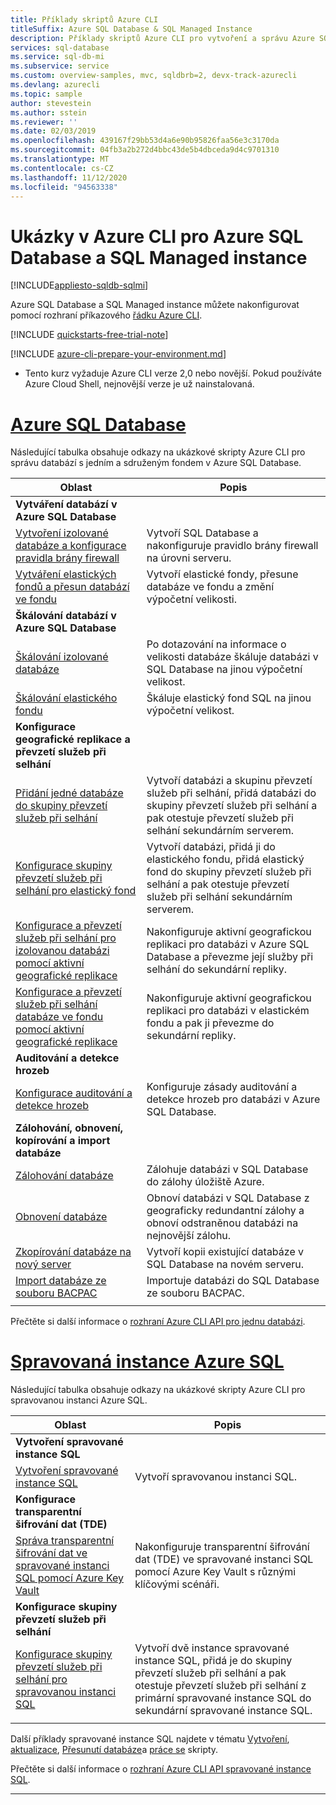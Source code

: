 ```yaml
---
title: Příklady skriptů Azure CLI
titleSuffix: Azure SQL Database & SQL Managed Instance
description: Příklady skriptů Azure CLI pro vytvoření a správu Azure SQL Database a spravované instance Azure SQL
services: sql-database
ms.service: sql-db-mi
ms.subservice: service
ms.custom: overview-samples, mvc, sqldbrb=2, devx-track-azurecli
ms.devlang: azurecli
ms.topic: sample
author: stevestein
ms.author: sstein
ms.reviewer: ''
ms.date: 02/03/2019
ms.openlocfilehash: 439167f29bb53d4a6e90b95826faa56e3c3170da
ms.sourcegitcommit: 04fb3a2b272d4bbc43de5b4dbceda9d4c9701310
ms.translationtype: MT
ms.contentlocale: cs-CZ
ms.lasthandoff: 11/12/2020
ms.locfileid: "94563338"
---
```

# <a name="azure-cli-samples-for-azure-sql-database-and-sql-managed-instance"></a>Ukázky v Azure CLI pro Azure SQL Database a SQL Managed instance 
 
[!INCLUDE[appliesto-sqldb-sqlmi](../includes/appliesto-sqldb-sqlmi.md)]

Azure SQL Database a SQL Managed instance můžete nakonfigurovat pomocí rozhraní příkazového <a href="/cli/azure">řádku Azure CLI</a>.

[!INCLUDE [quickstarts-free-trial-note](../../../includes/quickstarts-free-trial-note.md)]

[!INCLUDE [azure-cli-prepare-your-environment.md](../../../includes/azure-cli-prepare-your-environment.md)]

 - Tento kurz vyžaduje Azure CLI verze 2,0 nebo novější. Pokud používáte Azure Cloud Shell, nejnovější verze je už nainstalovaná.

# <a name="azure-sql-database"></a>[Azure SQL Database](#tab/single-database)

Následující tabulka obsahuje odkazy na ukázkové skripty Azure CLI pro správu databází s jedním a sdruženým fondem v Azure SQL Database. 

|Oblast|Popis|
|---|---|
|**Vytváření databází v Azure SQL Database**||
| [Vytvoření izolované databáze a konfigurace pravidla brány firewall](scripts/create-and-configure-database-cli.md) | Vytvoří SQL Database a nakonfiguruje pravidlo brány firewall na úrovni serveru. |
| [Vytváření elastických fondů a přesun databází ve fondu](scripts/move-database-between-elastic-pools-cli.md) | Vytvoří elastické fondy, přesune databáze ve fondu a změní výpočetní velikosti. |
|**Škálování databází v Azure SQL Database**||
| [Škálování izolované databáze](scripts/monitor-and-scale-database-cli.md) | Po dotazování na informace o velikosti databáze škáluje databázi v SQL Database na jinou výpočetní velikost. |
| [Škálování elastického fondu](scripts/scale-pool-cli.md) | Škáluje elastický fond SQL na jinou výpočetní velikost. |
|**Konfigurace geografické replikace a převzetí služeb při selhání**||
| [Přidání jedné databáze do skupiny převzetí služeb při selhání](scripts/add-database-to-failover-group-cli.md)| Vytvoří databázi a skupinu převzetí služeb při selhání, přidá databázi do skupiny převzetí služeb při selhání a pak otestuje převzetí služeb při selhání sekundárním serverem. |
| [Konfigurace skupiny převzetí služeb při selhání pro elastický fond](../../sql-database/scripts/sql-database-add-elastic-pool-to-failover-group-cli.md) | Vytvoří databázi, přidá ji do elastického fondu, přidá elastický fond do skupiny převzetí služeb při selhání a pak otestuje převzetí služeb při selhání sekundárním serverem. |
| [Konfigurace a převzetí služeb při selhání pro izolovanou databázi pomocí aktivní geografické replikace](../../sql-database/scripts/sql-database-setup-geodr-and-failover-database-cli.md)| Nakonfiguruje aktivní geografickou replikaci pro databázi v Azure SQL Database a převezme její služby při selhání do sekundární repliky. |
| [Konfigurace a převzetí služeb při selhání databáze ve fondu pomocí aktivní geografické replikace](../../sql-database/scripts/sql-database-setup-geodr-and-failover-pool-cli.md)| Nakonfiguruje aktivní geografickou replikaci pro databázi v elastickém fondu a pak ji převezme do sekundární repliky. |
| **Auditování a detekce hrozeb** |
| [Konfigurace auditování a detekce hrozeb](../../sql-database/scripts/sql-database-auditing-and-threat-detection-cli.md)| Konfiguruje zásady auditování a detekce hrozeb pro databázi v Azure SQL Database. |
| **Zálohování, obnovení, kopírování a import databáze**||
| [Zálohování databáze](../../sql-database/scripts/sql-database-backup-database-cli.md)| Zálohuje databázi v SQL Database do zálohy úložiště Azure. |
| [Obnovení databáze](../../sql-database/scripts/sql-database-restore-database-cli.md)| Obnoví databázi v SQL Database z geograficky redundantní zálohy a obnoví odstraněnou databázi na nejnovější zálohu. |
| [Zkopírování databáze na nový server](../../sql-database/scripts/sql-database-copy-database-to-new-server-cli.md) | Vytvoří kopii existující databáze v SQL Database na novém serveru. |
| [Import databáze ze souboru BACPAC](../../sql-database/scripts/sql-database-import-from-bacpac-cli.md)| Importuje databázi do SQL Database ze souboru BACPAC. |
|||

Přečtěte si další informace o [rozhraní Azure CLI API pro jednu databázi](single-database-manage.md#the-azure-cli).

# <a name="azure-sql-managed-instance"></a>[Spravovaná instance Azure SQL](#tab/managed-instance)

Následující tabulka obsahuje odkazy na ukázkové skripty Azure CLI pro spravovanou instanci Azure SQL.

|Oblast|Popis|
|---|---|
| **Vytvoření spravované instance SQL**||
| [Vytvoření spravované instance SQL](../../sql-database/scripts/sql-database-create-configure-managed-instance-cli.md)| Vytvoří spravovanou instanci SQL. |
| **Konfigurace transparentní šifrování dat (TDE)**||
| [Správa transparentní šifrování dat ve spravované instanci SQL pomocí Azure Key Vault](../../sql-database/scripts/transparent-data-encryption-byok-sql-managed-instance-cli.md)| Nakonfiguruje transparentní šifrování dat (TDE) ve spravované instanci SQL pomocí Azure Key Vault s různými klíčovými scénáři. |
|**Konfigurace skupiny převzetí služeb při selhání**||
| [Konfigurace skupiny převzetí služeb při selhání pro spravovanou instanci SQL](../../sql-database/scripts/sql-database-add-managed-instance-to-failover-group-cli.md) | Vytvoří dvě instance spravované instance SQL, přidá je do skupiny převzetí služeb při selhání a pak otestuje převzetí služeb při selhání z primární spravované instance SQL do sekundární spravované instance SQL. |
|||

Další příklady spravované instance SQL najdete v tématu [Vytvoření](/archive/blogs/sqlserverstorageengine/create-azure-sql-managed-instance-using-azure-cli), [aktualizace](/archive/blogs/sqlserverstorageengine/modify-azure-sql-database-managed-instance-using-azure-cli), [Přesunutí databáze](/archive/blogs/sqlserverstorageengine/cross-instance-point-in-time-restore-in-azure-sql-database-managed-instance)a [práce se](https://medium.com/azure-sqldb-managed-instance/working-with-sql-managed-instance-using-azure-cli-611795fe0b44) skripty.

Přečtěte si další informace o [rozhraní Azure CLI API spravované instance SQL](../managed-instance/api-references-create-manage-instance.md#azure-cli-create-and-configure-managed-instances).

---